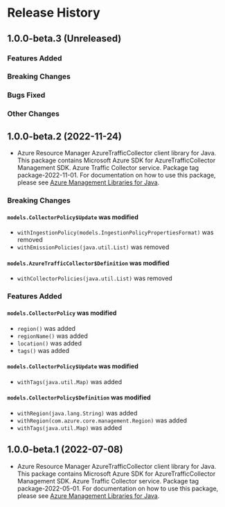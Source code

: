 # Release History

## 1.0.0-beta.3 (Unreleased)

### Features Added

### Breaking Changes

### Bugs Fixed

### Other Changes

## 1.0.0-beta.2 (2022-11-24)

- Azure Resource Manager AzureTrafficCollector client library for Java. This package contains Microsoft Azure SDK for AzureTrafficCollector Management SDK. Azure Traffic Collector service. Package tag package-2022-11-01. For documentation on how to use this package, please see [Azure Management Libraries for Java](https://aka.ms/azsdk/java/mgmt).

### Breaking Changes

#### `models.CollectorPolicy$Update` was modified

* `withIngestionPolicy(models.IngestionPolicyPropertiesFormat)` was removed
* `withEmissionPolicies(java.util.List)` was removed

#### `models.AzureTrafficCollector$Definition` was modified

* `withCollectorPolicies(java.util.List)` was removed

### Features Added

#### `models.CollectorPolicy` was modified

* `region()` was added
* `regionName()` was added
* `location()` was added
* `tags()` was added

#### `models.CollectorPolicy$Update` was modified

* `withTags(java.util.Map)` was added

#### `models.CollectorPolicy$Definition` was modified

* `withRegion(java.lang.String)` was added
* `withRegion(com.azure.core.management.Region)` was added
* `withTags(java.util.Map)` was added

## 1.0.0-beta.1 (2022-07-08)

- Azure Resource Manager AzureTrafficCollector client library for Java. This package contains Microsoft Azure SDK for AzureTrafficCollector Management SDK. Azure Traffic Collector service. Package tag package-2022-05-01. For documentation on how to use this package, please see [Azure Management Libraries for Java](https://aka.ms/azsdk/java/mgmt).
